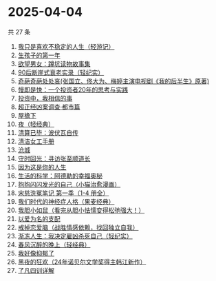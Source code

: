 # 2025-04-04

共 27 条

<!-- BEGIN WEREAD -->
<!-- 最后更新时间 2025-04-04 11:27:07 +0800 -->
1. [我只是喜欢不稳定的人生（轻游记）](https://weread.qq.com/web/bookDetail/61632870813ab9cd1g016717)
1. [生孩子的第一年](https://weread.qq.com/web/bookDetail/f3732df0813ab9c6eg013666)
1. [欲望男女：蹲坑读物故事集](https://weread.qq.com/web/bookDetail/f83320a0813ab9c90g015c2e)
1. [90后断崖式衰老实录（轻纪实）](https://weread.qq.com/web/bookDetail/883324a0813ab9c81g016c9c)
1. [奇葩奇葩处处哀(张国立、佟大为、梅婷主演电视剧《我的后半生》原著)](https://weread.qq.com/web/bookDetail/f00329c0813ab9cc4g012ec4)
1. [慢即是快：一个投资者20年的思考与实践](https://weread.qq.com/web/bookDetail/fb2329d0813ab9cb8g0171c0)
1. [投资中，我相信的事](https://weread.qq.com/web/bookDetail/e7a32530813ab9c7cg014c8a)
1. [超正经凶案调查·都市篇](https://weread.qq.com/web/bookDetail/cfb32190813ab9cb7g014e24)
1. [屋檐下](https://weread.qq.com/web/bookDetail/1df32b10813ab9cafg014f54)
1. [夜（轻经典）](https://weread.qq.com/web/bookDetail/92032730813ab9c8cg0131a1)
1. [清算已毕：波伏瓦自传](https://weread.qq.com/web/bookDetail/bbe32070813ab9a6ag011bc1)
1. [清洁女工手册](https://weread.qq.com/web/bookDetail/57232ae0813ab6ff0g019af9)
1. [沧城](https://weread.qq.com/web/bookDetail/10e32ff0813ab9c72g019371)
1. [守时回光：寻访张至顺道长](https://weread.qq.com/web/bookDetail/18b324a0813ab9818g0186df)
1. [因为这是你的人生](https://weread.qq.com/web/bookDetail/aa3329b0813ab9c8eg01957c)
1. [生活的科学：阿德勒的幸福奥秘](https://weread.qq.com/web/bookDetail/30132ba0813ab9b69g012f39)
1. [抱抱闪闪发光的自己（小猫治愈漫画）](https://weread.qq.com/web/bookDetail/6db32970813ab9c7cg016cc7)
1. [宋慈洗冤笔记 第一季（1-4 册全）](https://weread.qq.com/web/bookDetail/bea326d0813ab7fcag016618)
1. [我们时代的神经症人格（果麦经典）](https://weread.qq.com/web/bookDetail/09a323d0723e854209ad540)
1. [我胆小如鼠（看完从胆小怯懦变得松弛强大！）](https://weread.qq.com/web/bookDetail/276323e0813ab90a5g0144d7)
1. [以爱为名的支配](https://weread.qq.com/web/bookDetail/7be320b0813ab93f4g019416)
1. [戒掉恋爱脑（战胜情感依赖，找回独立自我）](https://weread.qq.com/web/bookDetail/711326f0813ab7f96g0131fa)
1. [渐冻人生：我决定雇凶杀死自己（轻纪实）](https://weread.qq.com/web/bookDetail/be332e60813ab9c75g019560)
1. [春风沉醉的晚上（轻经典）](https://weread.qq.com/web/bookDetail/29032c50813ab9c32g0116a7)
1. [我好像抑郁了](https://weread.qq.com/web/bookDetail/1c032c20813ab9c7cg0178f4)
1. [黑夜的狂欢（24年诺贝尔文学奖得主韩江新作）](https://weread.qq.com/web/bookDetail/b2932c90813ab9cb1g011ee5)
1. [了凡四训详解](https://weread.qq.com/web/bookDetail/b6832d40813ab92d2g015378)
<!-- END WEREAD -->